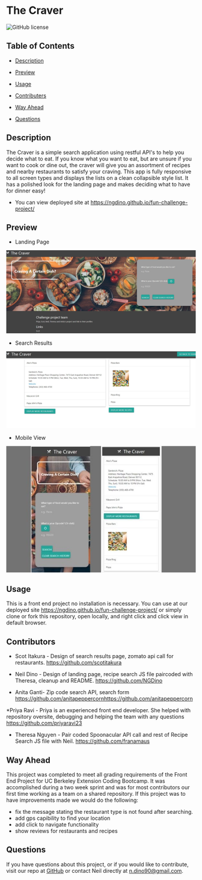 # The Craver

![GitHub license](https://img.shields.io/badge/license-None-blue.svg)

## Table of Contents
* [Description](#description)

* [Preview](#preview)

* [Usage](#usage)

* [Contributers](#contributers)

* [Way Ahead](#way-ahead)

* [Questions](#questions)

## Description

The Craver is a simple search application using restful API's to help you decide what to eat.  If you know what you want to eat, but are unsure if you want to cook or dine out, the craver will give you an assortment of recipes and nearby restaurants to satisfy your craving. This app is fully responsive to all screen types and displays the lists on a clean collapsible style list.  It has a polished look for the landing page and makes deciding what to have for dinner easy!

* You can view deployed site at https://ngdino.github.io/fun-challenge-project/

## Preview 

* Landing Page

![landing Page](./assets/images/screenshot1.jpg)

* Search Results

![Search Results](./assets/images/screenshot2.jpg)

* Mobile View

![Mobile View](./assets/images/screenshot3.jpg)

## Usage
 
 This is a front end project no installation is necessary.  You can use at our deployed site https://ngdino.github.io/fun-challenge-project/ or simply clone or fork this repository, open locally, and right click and click view in default browser.

## Contributors

* Scot Itakura - Design of search results page, zomato api call for restaurants.
https://github.com/scotitakura

* Neil Dino - Design of landing page, recipe search JS file paircoded with Theresa, cleanup and README.
https://github.com/NGDino

* Anita Ganti- Zip code search API, search form
https://github.com/anitapeppercornhttps://github.com/anitapeppercorn

*Priya Ravi - Priya is an experienced front end developer.  She helped with repository oversite, debugging and helping the team with any questions
https://github.com/priyaravi23

* Theresa Nguyen - Pair coded Spoonacular API call and rest of Recipe Search JS file with Neil.
https://github.com/franamaus


## Way Ahead
 This project was completed to meet all grading requirements of the Front End Project for UC Berkeley Extension Coding Bootcamp.  It was accomplished during a two week sprint and was for most contributors our first time working as a team on a shared repository.  If this project was to have improvements made we would do the following: 
 * fix the message stating the restaurant type is not found after searching.
 * add gps capibility to find your location
 * add click to navigate functionality
 * show reviews for restaurants and recipes

 ## Questions 
 If you have questions about this project, or if you would like to contribute, visit our repo at [GitHub](https://github.com/scotitakura/fun-challenge-project) or contact Neil directly at <n.dino90@gmail.com>.
